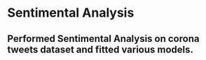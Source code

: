 # Sentimental Analysis
## Performed Sentimental Analysis on corona tweets dataset and fitted various models.
